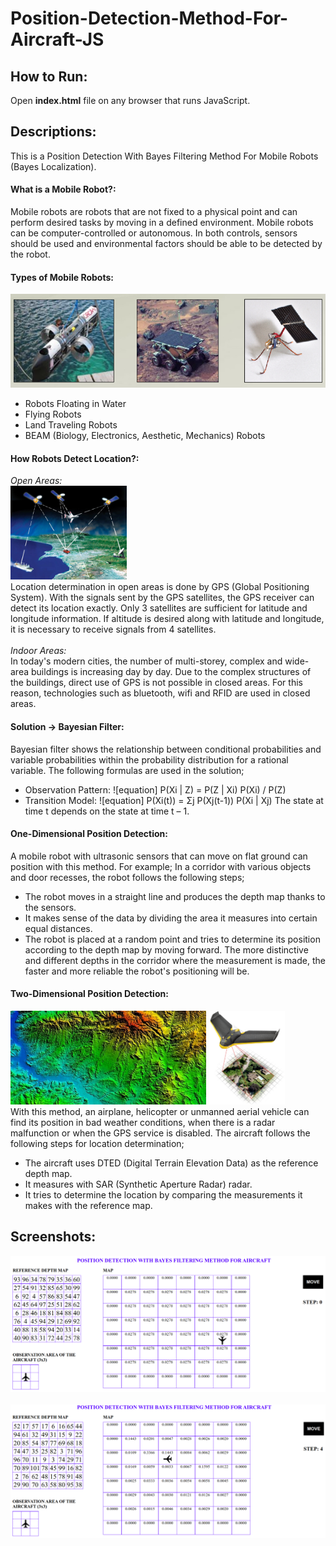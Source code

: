 # Position-Detection-Method-For-Aircraft-JS

## How to Run:
Open **index.html** file on any browser that runs JavaScript.

## Descriptions:
This is a Position Detection With Bayes Filtering Method For Mobile Robots (Bayes Localization).

#### What is a Mobile Robot?:
Mobile robots are robots that are not fixed to a physical point and can perform desired tasks by moving in a defined environment. Mobile robots can be computer-controlled or autonomous. In both controls, sensors should be used and environmental factors should be able to be detected by the robot.

#### Types of Mobile Robots:
<img src="images/Desc_2.png" height="150"/>
 
* Robots Floating in Water
* Flying Robots
* Land Traveling Robots
* BEAM (Biology, Electronics, Aesthetic, Mechanics) Robots

#### How Robots Detect Location?:
*Open Areas:*
<br/>
<img src="images/Desc_3.png" height="150"/>
<br/>
Location determination in open areas is done by GPS (Global Positioning System). With the signals sent by the GPS satellites, the GPS receiver can detect its location exactly. Only 3 satellites are sufficient for latitude and longitude information. If altitude is desired along with latitude and longitude, it is necessary to receive signals from 4 satellites.
<br/><br/>
*Indoor Areas:*
<br/>
In today's modern cities, the number of multi-storey, complex and wide-area buildings is increasing day by day. Due to the complex structures of the buildings, direct use of GPS is not possible in closed areas. For this reason, technologies such as bluetooth, wifi and RFID are used in closed areas.

#### Solution -> Bayesian Filter:
Bayesian filter shows the relationship between conditional probabilities and variable probabilities within the probability distribution for a rational variable. The following formulas are used in the solution;
* Observation Pattern: ![equation] P(Xi | Z) = P(Z | Xi) P(Xi) / P(Z)
* Transition Model: ![equation] P(Xi(t)) = Σj P(Xj(t-1)) P(Xi | Xj)
The state at time t depends on the state at time t – 1.

#### One-Dimensional Position Detection:
A mobile robot with ultrasonic sensors that can move on flat ground can position with this method. For example; In a corridor with various objects and door recesses, the robot follows the following steps;
* The robot moves in a straight line and produces the depth map thanks to the sensors.
* It makes sense of the data by dividing the area it measures into certain equal distances.
* The robot is placed at a random point and tries to determine its position according to the depth map by moving forward.
The more distinctive and different depths in the corridor where the measurement is made, the faster and more reliable the robot's positioning will be.

#### Two-Dimensional Position Detection:
<img src="images/Desc_4.png" height="150"/>    <img src="images/Desc_5.png" height="150"/>
<br/>
With this method, an airplane, helicopter or unmanned aerial vehicle can find its position in bad weather conditions, when there is a radar malfunction or when the GPS service is disabled. The aircraft follows the following steps for location determination;
* The aircraft uses DTED (Digital Terrain Elevation Data) as the reference depth map.
* It measures with SAR (Synthetic Aperture Radar) radar.
* It tries to determine the location by comparing the measurements it makes with the reference map.

## Screenshots:
<kbd><img src="images/SS_1.png"/></kbd>
<br/><br/>
<kbd><img src="images/SS_2.png"/></kbd>
